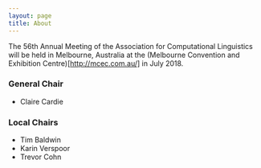 ```yaml
---
layout: page
title: About
---
```


The 56th Annual Meeting of the Association for Computational Linguistics will be held in Melbourne, Australia at
the (Melbourne Convention and Exhibition Centre)[http://mcec.com.au/] in July 2018.

### General Chair

* Claire Cardie 

### Local Chairs

* Tim Baldwin
* Karin Verspoor
* Trevor Cohn
